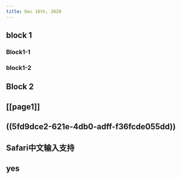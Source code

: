 ```yaml
---
title: Dec 16th, 2020
---
```


## block 1
### Block1-1
### block1-2
## Block 2
## [[page1]]
## ((5fd9dce2-621e-4db0-adff-f36fcde055dd))
## Safari中文输入支持
## yes
##

